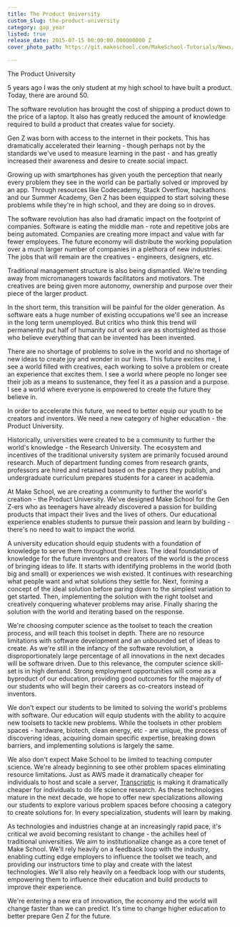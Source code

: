 ```yaml
---
title: The Product University
custom_slug: the-product-university
category: gap_year
listed: true
release_date: 2015-07-15 00:00:00.000000000 Z
cover_photo_path: https://git.makeschool.com/MakeSchool-Tutorials/News/b131077537a3744820abb5870508094fe91c5724//5bb25c83-6e50-44bc-a188-1d39f9220e3c/cover_photo.jpeg

---
```

The Product University

5 years ago I was the only student at my high school to have built a product. Today, there are around 50. 

The software revolution has brought the cost of shipping a product down to the price of a laptop. It also has greatly reduced the amount of knowledge required to build a product that creates value for society. 

Gen Z was born with access to the internet in their pockets. This has dramatically accelerated their learning - though perhaps not by the standards we've used to measure learning in the past - and has greatly increased their awareness and desire to create social impact.

Growing up with smartphones has given youth the perception that nearly every problem they see in the world can be partially solved or improved by an app. Through resources like Codecademy, Stack Overflow, hackathons and our Summer Academy, Gen Z has been equipped to start solving these problems while they're in high school, and they are doing so in droves.

The software revolution has also had dramatic impact on the footprint of companies. Software is eating the middle man - rote and repetitive jobs are being automated. Companies are creating more impact and value with far fewer employees. The future economy will distribute the working population over a much larger number of companies in a plethora of new industries. The jobs that will remain are the creatives - engineers, designers, etc.

Traditional management structure is also being dismantled. We're trending away from micromanagers towards facilitators and motivators. The creatives are being given more autonomy, ownership and purpose over their piece of the larger product.

In the short term, this transition will be painful for the older generation. As software eats a huge number of existing occupations we'll see an increase in the long term unemployed. But critics who think this trend will permanently put half of humanity out of work are as shortsighted as those who believe everything that can be invented has been invented. 

There are no shortage of problems to solve in the world and no shortage of new ideas to create joy and wonder in our lives. This future excites me, I see a world filled with creatives, each working to solve a problem or create an experience that excites them. I see a world where people no longer see their job as a means to sustenance, they feel it as a passion and a purpose. I see a world where everyone is empowered to create the future they believe in.

In order to accelerate this future, we need to better equip our youth to be creators and inventors. We need a new category of higher education - the Product University. 

Historically, universities were created to be a community to further the world's knowledge - the Research University. The ecosystem and incentives of the traditional university system are primarily focused around research. Much of department funding comes from research grants, professors are hired and retained based on the papers they publish, and undergraduate curriculum prepares students for a career in academia.

At Make School, we are creating a community to further the world's creation - the Product University. We've designed Make School for the Gen Z-ers who as teenagers have already discovered a passion for building products that impact their lives and the lives of others. Our educational experience enables students to pursue their passion and learn by building - there's no need to wait to impact the world.

A university education should equip students with a foundation of knowledge to serve them throughout their lives. The ideal foundation of knowledge for the future inventors and creators of the world is the process of bringing ideas to life. It starts with identifying problems in the world (both big and small) or experiences we wish existed. It continues with researching what people want and what solutions they settle for. Next, forming a concept of the ideal solution before paring down to the simplest variation to get started. Then, implementing the solution with the right toolset and creatively conquering whatever problems may arise. Finally sharing the solution with the world and iterating based on the response.

We're choosing computer science as the toolset to teach the creation process, and will teach this toolset in depth. There are no resource limitations with software development and an unbounded set of ideas to create. As we're still in the infancy of the software revolution, a disproportionately large percentage of all innovations in the next decades will be software driven. Due to this relevance, the computer science skill-set is in high demand. Strong employment opportunities will come as a byproduct of our education, providing good outcomes for the majority of our students who will begin their careers as co-creators instead of inventors.

We don't expect our students to be limited to solving the world's problems with software. Our education will equip students with the ability to acquire new toolsets to tackle new problems. While the toolsets in other problem spaces - hardware, biotech, clean energy, etc - are unique, the process of discovering ideas, acquiring domain specific expertise, breaking down barriers, and implementing solutions is largely the same.

We also don't expect Make School to be limited to teaching computer science. We're already beginning to see other problem spaces eliminating resource limitations. Just as AWS made it dramatically cheaper for individuals to host and scale a server, [Transcriptic](https://www.transcriptic.com) is making it dramatically cheaper for individuals to do life science research. As these technologies mature in the next decade, we hope to offer new specializations allowing our students to explore various problem spaces before choosing a category to create solutions for. In every specialization, students will learn by making.

As technologies and industries change at an increasingly rapid pace, it's critical we avoid becoming resistant to change - the achilles heel of traditional universities. We aim to institutionalize change as a core tenet of Make School. We'll rely heavily on a feedback loop with the industry, enabling cutting edge employers to influence the toolset we teach, and providing our instructors time to play and create with the latest technologies. We'll also rely heavily on a feedback loop with our students, empowering them to influence their education and build products to improve their experience.

We're entering a new era of innovation, the economy and the world will change faster than we can predict. It's time to change higher education to better prepare Gen Z for the future.